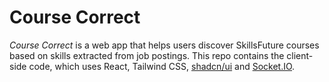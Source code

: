 # Course Correct

_Course Correct_ is a web app that helps users discover SkillsFuture courses based on skills extracted from job postings. This repo contains the client-side code, which uses React, Tailwind CSS, [shadcn/ui](https://ui.shadcn.com/) and [Socket.IO](https://socket.io/docs/v4/client-api/).

